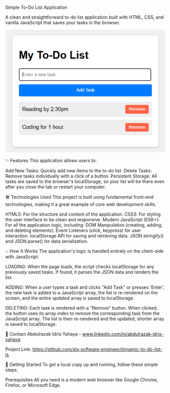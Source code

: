 Simple To-Do List Application

A clean and straightforward to-do list application built with HTML, CSS, and vanilla JavaScript that saves your tasks in the browser.

![A screenshot of the To-Do List Application in action](./ToDo.PNG)

✨ Features
This application allows users to:

Add New Tasks: Quickly add new items to the to-do list.
Delete Tasks: Remove tasks individually with a click of a button.
Persistent Storage: All tasks are saved to the browser's localStorage, so your list will be there even after you close the tab or restart your computer.

🛠️ Technologies Used
This project is built using fundamental front-end technologies, making it a great example of core web development skills.

HTML5: For the structure and content of the application.
CSS3: For styling the user interface to be clean and responsive.
Modern JavaScript (ES6+): For all the application logic, including:
DOM Manipulation (creating, adding, and deleting elements).
Event Listeners (click, keypress) for user interaction.
localStorage API for saving and retrieving data.
JSON.stringify() and JSON.parse() for data serialization.

💡 How It Works
The application's logic is handled entirely on the client-side with JavaScript:

LOADING: When the page loads, the script checks localStorage for any previously saved tasks. If found, it parses the JSON data and renders the list.

ADDING: When a user types a task and clicks "Add Task" or presses 'Enter', the new task is added to a JavaScript array, the list is re-rendered on the screen, and the entire updated array is saved to localStorage.

DELETING: Each task is rendered with a "Remove" button. When clicked, the button uses its array index to remove the corresponding task from the JavaScript array. The list is then re-rendered and the updated, shorter array is saved to localStorage.


👤 Contact
Abdulrazak Idris Yahaya - www.linkedin.com/in/abdulrazak-idris-yahaya

Project Link: https://github.com/alx-software-engineer/dynamic-to-do-list-js



🚀 Getting Started
To get a local copy up and running, follow these simple steps.

Prerequisites
All you need is a modern web browser like Google Chrome, Firefox, or Microsoft Edge.